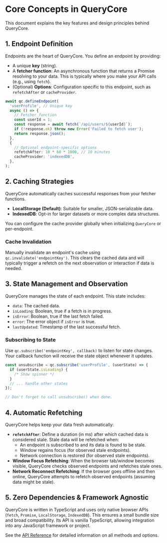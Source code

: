 # Core Concepts in QueryCore

This document explains the key features and design principles behind QueryCore.

## 1. Endpoint Definition

Endpoints are the heart of QueryCore. You define an endpoint by providing:

- A unique **key** (string).
- A **fetcher function**: An asynchronous function that returns a Promise resolving to your data. This is typically where you make your API calls (e.g., using `fetch`).
- (Optional) **Options**: Configuration specific to this endpoint, such as `refetchAfter` or `cacheProvider`.

```typescript
await qc.defineEndpoint(
  'userProfile', // Unique key
  async () => {
    // Fetcher function
    const userId = 1;
    const response = await fetch(`/api/users/${userId}`);
    if (!response.ok) throw new Error('Failed to fetch user');
    return response.json();
  },
  {
    // Optional endpoint-specific options
    refetchAfter: 10 * 60 * 1000, // 10 minutes
    cacheProvider: 'indexedDB',
  },
);
```

## 2. Caching Strategies

QueryCore automatically caches successful responses from your fetcher functions.

- **LocalStorage (Default)**: Suitable for smaller, JSON-serializable data.
- **IndexedDB**: Opt-in for larger datasets or more complex data structures.

You can configure the cache provider globally when initializing `QueryCore` or per-endpoint.

### Cache Invalidation

Manually invalidate an endpoint's cache using `qc.invalidate('endpointKey')`. This clears the cached data and will typically trigger a refetch on the next observation or interaction if data is needed.

## 3. State Management and Observation

QueryCore manages the state of each endpoint. This state includes:

- `data`: The cached data.
- `isLoading`: Boolean, true if a fetch is in progress.
- `isError`: Boolean, true if the last fetch failed.
- `error`: The error object if `isError` is true.
- `lastUpdated`: Timestamp of the last successful fetch.

### Subscribing to State

Use `qc.subscribe('endpointKey', callback)` to listen for state changes. Your callback function will receive the state object whenever it updates.

```typescript
const unsubscribe = qc.subscribe('userProfile', (userState) => {
  if (userState.isLoading) {
    /* Show spinner */
  }
  // ... handle other states
});

// Don't forget to call unsubscribe() when done.
```

## 4. Automatic Refetching

QueryCore helps keep your data fresh automatically:

- **`refetchAfter`**: Define a duration (in ms) after which cached data is considered stale. Stale data will be refetched when:
  - An endpoint is subscribed to and its data is found to be stale.
  - Window regains focus (for observed stale endpoints).
  - Network connection is restored (for observed stale endpoints).
- **Window Focus Refetching**: When the browser tab/window becomes visible, QueryCore checks observed endpoints and refetches stale ones.
- **Network Reconnect Refetching**: If the browser goes offline and then online, QueryCore attempts to refetch observed endpoints (assuming data might be stale).

## 5. Zero Dependencies & Framework Agnostic

QueryCore is written in TypeScript and uses only native browser APIs (`fetch`, `Promise`, `LocalStorage`, `IndexedDB`). This ensures a small bundle size and broad compatibility. Its API is vanilla TypeScript, allowing integration into any JavaScript framework or project.

See the [API Reference](./api-reference.md) for detailed information on all methods and options.

